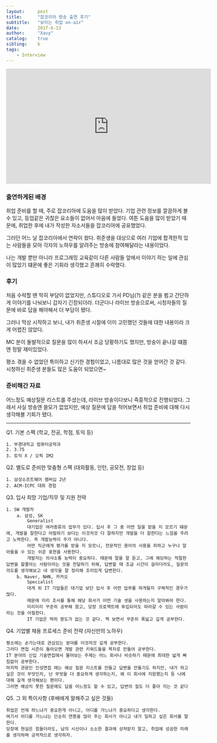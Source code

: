 ```yaml
---
layout:     post
title:      "잡코리아 방송 출연 후기"
subtitle:   "보이는 취업 on-air"
date:       2017-6-13
author:     "Xavy"
catalog:    true
sibling:    b
tags:
    - Interview
---
```


<iframe width="560" height="315" src="https://www.youtube.com/embed/7hbLkKYUNF0" frameborder="0" allowfullscreen></iframe>

### 출연하게된 배경

취업 준비를 할 때, 주로 잡코리아에 도움을 많이 받았다. 기업 관련 정보를 깔끔하게 볼 수 있고, 등업같은 귀찮은 요소들이 없어서 마음에 들었다. 
여튼 도움을 많이 받았기 때문에, 취업한 후에 내가 작성한 자소서들을 잡코리아에 공유했었다.

그러던 어느 날 잡코리아에서 연락이 왔다. 취준생을 대상으로 여러 기업에 합격한적 있는 사람들을 모아 각자의 노하우를 알려주는 방송에 참여해달라는 내용이었다. 

나는 개발 뿐만 아니라 프로그래밍 교육같이 다른 사람들 앞에서 이야기 하는 일에 관심이 많았기 떄문에 좋은 기회라 생각했고 흔쾌히 수락했다.

### 후기

처음 수락할 떈 딱히 부담이 없었지만, 스튜디오로 가서 PD님(?) 같은 분을 뵙고 간단하게 이야기를 나눠보니 갑자기 긴장되더라. 더군다나 라이브 방송으로써, 시청자들의 질문에 바로 답을 해야해서 더 부담이 됐다.
 
그러나 막상 시작하고 보니, 내가 취준생 시절에 이미 고민했던 것들에 대한 내용이라 크게 어렵진 않았다. 
 
MC 분이 돌발적으로 질문을 많이 하셔서 조금 당황하기도 했지만, 방송이 끝나갈 떄쯤엔 정말 재미있었다. 

평소 겪을 수 없었던 특이하고 신기한 경험이었고, 나름대로 많은 것을 얻어간 것 같다. 시청하신 취준생 분들도 많은 도움이 되었으면~

### 준비해간 자료

어느정도 예상질문 리스트를 주셨는데, 라이브 방송이다보니 즉흥적으로 진행되었다. 그래서 사실 방송엔 쓸모가 없었지만, 예상 질문에 답을 적어보면서 취업 준비에 대해 다시 생각해볼 기회가 됐다.

---

Q1. 기본 스펙 (학교, 전공, 학점, 토익 등)

	1. 부경대학교 컴퓨터공학과
	2. 3.75
	3. 토익 X / 오픽 IM2

Q2. 별도로 준비한 맞춤형 스펙 (대외활동, 인턴, 공모전, 창업 등)

	1. 삼성소프트웨어 멤버십 2년
	2. ACM-ICPC 대회 경험
	
Q3. 입사 희망 기업/직무 및 지원 전략 

	1. SW 개발자
		a. 삼성, SK
			Generalist
			대기업은 여러종류의 업무가 있다. 입사 후 그 중 어떤 일을 맡을 지 모르기 떄문에, 개발을 잘한다고 어필하기 보다는 이것저것 다 잘하지만 개발을 더 잘한다는 느낌을 주려고 노력한다. 즉 개발능력이 주가 아니다.
			어떤 직군에게 평가를 받을 지 모르니, 전문적인 용어의 사용을 피하고 누구나 알아들을 수 있는 쉬운 표현을 사용한다.
			개발자는 의사소통 능력이 중요하다. 때문에 말을 잘 듣고, 그에 해당하는 적절한 답변을 할줄아는 사람이라는 것을 전달하기 위해, 답변할 때 조금 시간이 걸리더라도, 질문의 의도를 생각해보고 내 생각을 잘 정리해 조리있게 답변한다. 
		b. Naver, NHN, 카카오
			Specialist
			대게 위 IT 기업들은 대기업 보단 입사 후 어떤 업무를 하게될지 구체적인 경우가 많다. 
			때문에 미리 조사를 통해 해당 회사가 어떤 기술 셋을 사용하는지 알아봐야 한다. 
			미리미리 꾸준히 공부해 왔고, 당장 프로젝트에 투입되어도 따라갈 수 있는 사람이라는 것을 어필한다.
			IT 기업은 딱히 왕도가 없는 것 같다. 책 보면서 꾸준히 폭넓고 깊게 공부한다.

Q4. 기업별 채용 프로세스 준비 전략 (자신만의 노하우)
	
	평소에는 손가는대로 관심있는 분야를 이것저것 깊게 공부한다. 
	그러다 면접 시즌이 돌아오면 개발 관련 키워드들을 목차로 만들어 공부한다. 
	IT 분야의 신입 기술면접에서 물어보는 주제는 어느 회사나 비슷하기 때문에 최대한 넓게 빠짐없이 공부한다.
	마지막 관문인 인성면접 때는 예상 질문 리스트를 만들고 답변을 만들기도 하지만, 내가 하고 싶은 것이 무엇인지, 난 무엇을 더 중요하게 생각하는지, 왜 이 회사에 지원했는지 등 나에 대해 깊게 생각해보는 편이다. 
	그러면 예상치 못한 질문에도 답을 어느정도 할 수 있고, 답변의 질도 더 좋아 지는 것 같다
	
Q5. 그 외 특이사항 (후배에게 말해주고 싶은 것들)
	
    취업은 언제 하느냐가 중요한게 아니고, 어디를 가느냐가 중요하다고 생각한다. 
    여기서 어디를 가느냐는 단순히 연봉을 많이 주는 회사가 아니고 내가 일하고 싶은 회사를 말한다. 
    당장에 현실은 힘들더라도, 남의 시선이나 소소한 결과에 상처받지 말고, 취업에 성공한 미래를 생각하며 긍적적으로 생각하자.

